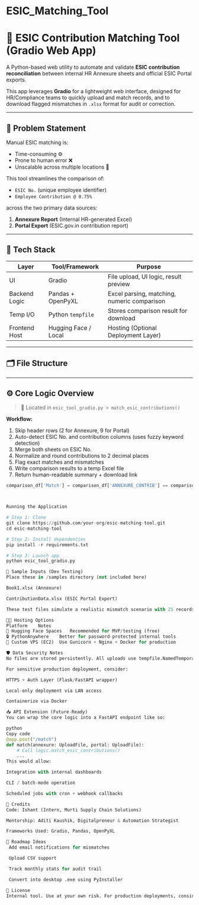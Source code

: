 # ESIC_Matching_Tool

# 🧾 ESIC Contribution Matching Tool (Gradio Web App)

A Python-based web utility to automate and validate **ESIC contribution reconciliation** between internal HR Annexure sheets and official ESIC Portal exports.

This app leverages **Gradio** for a lightweight web interface, designed for HR/Compliance teams to quickly upload and match records, and to download flagged mismatches in `.xlsx` format for audit or correction.

---

## 📌 Problem Statement

Manual ESIC matching is:
- Time-consuming ⚙️
- Prone to human error ❌
- Unscalable across multiple locations 🧭

This tool streamlines the comparison of:
- `ESIC No.` (unique employee identifier)
- `Employee Contribution @ 0.75%`

across the two primary data sources:
1. **Annexure Report** (Internal HR-generated Excel)
2. **Portal Export** (ESIC.gov.in contribution report)

---

## 🔧 Tech Stack

| Layer         | Tool/Framework       | Purpose                                     |
|---------------|----------------------|---------------------------------------------|
| UI            | Gradio               | File upload, UI logic, result preview       |
| Backend Logic | Pandas + OpenPyXL    | Excel parsing, matching, numeric comparison |
| Temp I/O      | Python `tempfile`    | Stores comparison result for download       |
| Frontend Host | Hugging Face / Local | Hosting (Optional Deployment Layer)         |

---

## 🗂️ File Structure




---

## ⚙️ Core Logic Overview

> 📍 Located in `esic_tool_gradio.py > match_esic_contributions()`

**Workflow:**
1. Skip header rows (2 for Annexure, 9 for Portal)
2. Auto-detect ESIC No. and contribution columns (uses fuzzy keyword detection)
3. Merge both sheets on ESIC No.
4. Normalize and round contributions to 2 decimal places
5. Flag exact matches and mismatches
6. Write comparison results to a temp Excel file
7. Return human-readable summary + download link

```python
comparison_df['Match'] = comparison_df['ANNEXURE_CONTRIB'] == comparison_df['IPContribution']



Running the Application

# Step 1: Clone
git clone https://github.com/your-org/esic-matching-tool.git
cd esic-matching-tool

# Step 2: Install dependencies
pip install -r requirements.txt

# Step 3: Launch app
python esic_tool_gradio.py

🧪 Sample Inputs (Dev Testing)
Place these in /samples directory (not included here)

Book1.xlsx (Annexure)

ContributionData.xlsx (ESIC Portal Export)

These test files simulate a realistic mismatch scenario with 25 records and 3 deltas.

🧑‍💻 Hosting Options
Platform	Notes
🧠 Hugging Face Spaces	Recommended for MVP/testing (free)
🔒 PythonAnywhere	Better for password-protected internal tools
🏢 Custom VPS (EC2)	Use Gunicorn + Nginx + Docker for production

🛡️ Data Security Notes
No files are stored persistently. All uploads use tempfile.NamedTemporaryFile() and are wiped after runtime.

For sensitive production deployment, consider:

HTTPS + Auth Layer (Flask/FastAPI wrapper)

Local-only deployment via LAN access

Containerize via Docker

📥 API Extension (Future-Ready)
You can wrap the core logic into a FastAPI endpoint like so:

python
Copy code
@app.post("/match")
def match(annexure: UploadFile, portal: UploadFile):
    # Call logic.match_esic_contributions()
    ...
This would allow:

Integration with internal dashboards

CLI / batch-mode operation

Scheduled jobs with cron + webhook callbacks

🔗 Credits
Code: Ishant (Intern, Murti Supply Chain Solutions)

Mentorship: Aditi Kaushik, Digitalpreneur & Automation Strategist

Frameworks Used: Gradio, Pandas, OpenPyXL

🧭 Roadmap Ideas
 Add email notifications for mismatches

 Upload CSV support

 Track monthly stats for audit trail

 Convert into desktop .exe using PyInstaller

📜 License
Internal tool. Use at your own risk. For production deployments, consider reviewing ESIC compliance regulations and IT Act 2000 (India) for data storage and sharing.
